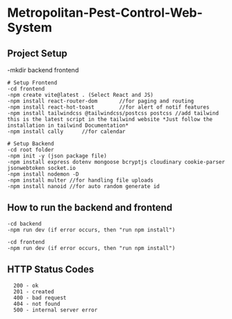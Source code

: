 # Metropolitan-Pest-Control-Web-System


## Project Setup
-mkdir backend frontend

    # Setup Frontend
    -cd frontend
    -npm create vite@latest . (Select React and JS)
    -npm install react-router-dom       //for paging and routing
    -npm install react-hot-toast        //for alert of notif features
    -npm install tailwindcss @tailwindcss/postcss postcss //add tailwind this is the latest script in the tailwind website *Just follow the installation in tailwind Documentation*
    -npm install cally      //for calendar

    # Setup Backend
    -cd root folder
    -npm init -y (json package file)
    -npm install express dotenv mongoose bcryptjs cloudinary cookie-parser jsonwebtoken socket.io
    -npm install nodemon -D
    -npm install multer //for handling file uploads
    -npm install nanoid //for auto random generate id



## How to run the backend and frontend
    -cd backend
    -npm run dev (if error occurs, then "run npm install")

    -cd frontend
    -npm run dev (if error occurs, then "run npm install")





## HTTP Status Codes
      200 - ok
      201 - created
      400 - bad request
      404 - not found
      500 - internal server error
